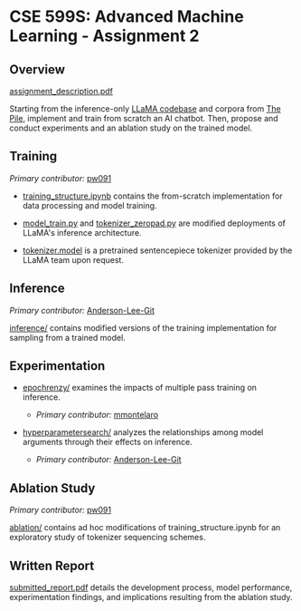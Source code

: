 # CSE 599S: Advanced Machine Learning - Assignment 2

## Overview
[assignment_description.pdf](assignment_description.pdf)

Starting from the inference-only [LLaMA codebase](https://github.com/facebookresearch/llama/) and corpora from [The Pile](https://the-eye.eu/public/AI/pile/), implement and train from scratch an AI chatbot. Then, propose and conduct experiments and an ablation study on the trained model.

## Training 
*Primary contributor:* [pw091](https://github.com/pw091)

- [training_structure.ipynb](training/training_structure.ipynb) contains the from-scratch implementation for data processing and model training.

- [model_train.py](training/model_train.py) and [tokenizer_zeropad.py](training/tokenizer_zeropad.py) are modified deployments of LLaMA's inference architecture.

- [tokenizer.model](training/tokenizer.model) is a pretrained sentencepiece tokenizer provided by the LLaMA team upon request.

## Inference
*Primary contributor:* [Anderson-Lee-Git](https://github.com/Anderson-Lee-Git)

[inference/](inference) contains modified versions of the training implementation for sampling from a trained model.

## Experimentation
- [epochrenzy/](epochfrenzy) examines the impacts of multiple pass training on inference.
  - *Primary contributor:* [mmontelaro](https://github.com/mmontelaro)

- [hyperparametersearch/](hyperparametersearch) analyzes the relationships among model arguments through their effects on inference.
  - *Primary contributor:* [Anderson-Lee-Git](https://github.com/Anderson-Lee-Git)

## Ablation Study
*Primary contributor:* [pw091](https://github.com/pw091)

[ablation/](ablation) contains ad hoc modifications of training_structure.ipynb for an exploratory study of tokenizer sequencing schemes.

## Written Report
[submitted_report.pdf](submitted_report.pdf) details the development process, model performance, experimentation findings, and implications resulting from the ablation study.

